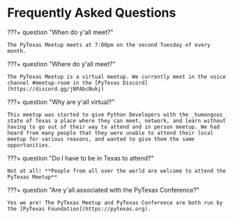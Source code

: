 # Frequently Asked Questions

???+ question "When do y'all meet?"

    The PyTexas Meetup meets at 7:00pm on the second Tuesday of every month. 

???+ question "Where do y'all meet?"

    The PyTexas Meetup is a virtual meetup. We currently meet in the voice channel #meetup-room in the [PyTexas Discord](https://discord.gg/jNPAbcNukj)

???+ question "Why are y'all virtual?"

    This meetup was started to give Python Developers with the _humongous_ state of Texas a place where they can meet, network, and learn without having to go out of their way to attend and in person meetup. We had heard from many people that they were unable to attend their local meetup for various reasons, and wanted to give them the same opportunities.

???+ question "Do I have to be in Texas to attend?"

    Not at all! **People from all over the world are welcome to attend the PyTexas Meetup**

???+ question "Are y'all associated with the PyTexas Conference?"

    Yes we are! The PyTexas Meetup and PyTexas Conference are both run by the [PyTexas Foundation](https://pytexas.org). 